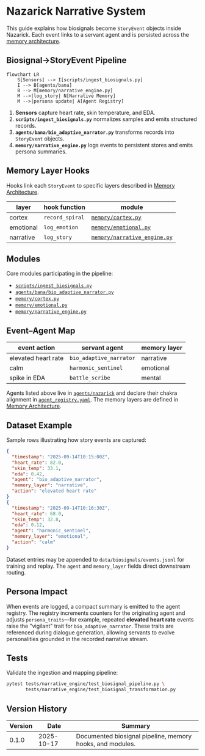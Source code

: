 # Nazarick Narrative System

This guide explains how biosignals become `StoryEvent` objects inside Nazarick.
Each event links to a servant agent and is persisted across the
[memory architecture](memory_architecture.md).

## Biosignal→StoryEvent Pipeline

```mermaid
flowchart LR
    S[Sensors] --> I[scripts/ingest_biosignals.py]
    I --> B[agents/bana]
    B --> M[memory/narrative_engine.py]
    M -->|log_story| N[Narrative Memory]
    M -->|persona update| A[Agent Registry]
```

1. **Sensors** capture heart rate, skin temperature, and EDA.
2. **`scripts/ingest_biosignals.py`** normalizes samples and emits structured
   records.
3. **`agents/bana/bio_adaptive_narrator.py`** transforms records into
   `StoryEvent` objects.
4. **`memory/narrative_engine.py`** logs events to persistent stores and emits
   persona summaries.

## Memory Layer Hooks

Hooks link each `StoryEvent` to specific layers described in
[Memory Architecture](memory_architecture.md).

| layer     | hook function  | module |
|-----------|---------------|--------|
| cortex    | `record_spiral` | [`memory/cortex.py`](../memory/cortex.py) |
| emotional | `log_emotion`   | [`memory/emotional.py`](../memory/emotional.py) |
| narrative | `log_story`     | [`memory/narrative_engine.py`](../memory/narrative_engine.py) |

## Modules

Core modules participating in the pipeline:

- [`scripts/ingest_biosignals.py`](../scripts/ingest_biosignals.py)
- [`agents/bana/bio_adaptive_narrator.py`](../agents/bana/bio_adaptive_narrator.py)
- [`memory/cortex.py`](../memory/cortex.py)
- [`memory/emotional.py`](../memory/emotional.py)
- [`memory/narrative_engine.py`](../memory/narrative_engine.py)

## Event–Agent Map

| event action        | servant agent             | memory layer   |
|--------------------|---------------------------|----------------|
| elevated heart rate | `bio_adaptive_narrator`   | narrative      |
| calm                | `harmonic_sentinel`       | emotional      |
| spike in EDA        | `battle_scribe`           | mental         |

Agents listed above live in [`agents/nazarick`](../agents/nazarick) and declare
their chakra alignment in [`agent_registry.yaml`](../agents/nazarick/agent_registry.yaml).
The memory layers are defined in [Memory Architecture](memory_architecture.md).

## Dataset Example

Sample rows illustrating how story events are captured:

```json
{
  "timestamp": "2025-09-14T10:15:00Z",
  "heart_rate": 82.0,
  "skin_temp": 33.1,
  "eda": 0.42,
  "agent": "bio_adaptive_narrator",
  "memory_layer": "narrative",
  "action": "elevated heart rate"
}
{
  "timestamp": "2025-09-14T10:16:30Z",
  "heart_rate": 68.0,
  "skin_temp": 32.8,
  "eda": 0.12,
  "agent": "harmonic_sentinel",
  "memory_layer": "emotional",
  "action": "calm"
}
```

Dataset entries may be appended to `data/biosignals/events.jsonl` for training
and replay. The `agent` and `memory_layer` fields direct downstream routing.

## Persona Impact

When events are logged, a compact summary is emitted to the agent registry. The
registry increments counters for the originating agent and adjusts
`persona_traits`—for example, repeated **elevated heart rate** events raise the
"vigilant" trait for `bio_adaptive_narrator`. These traits are referenced during
dialogue generation, allowing servants to evolve personalities grounded in the
recorded narrative stream.

## Tests

Validate the ingestion and mapping pipeline:

```bash
pytest tests/narrative_engine/test_biosignal_pipeline.py \
       tests/narrative_engine/test_biosignal_transformation.py
```

## Version History

| Version | Date | Summary |
|---------|------|---------|
| 0.1.0 | 2025-10-17 | Documented biosignal pipeline, memory hooks, and modules. |
